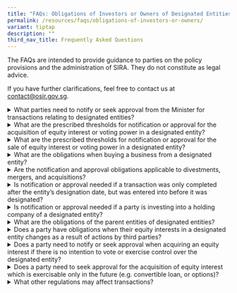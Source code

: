 ```yaml
---
title: "FAQs: Obligations of Investors or Owners of Designated Entities"
permalink: /resources/faqs/obligations-of-investors-or-owners/
variant: tiptap
description: ""
third_nav_title: Frequently Asked Questions
---
```

<p>The FAQs are intended to provide guidance to parties on the policy provisions
and the administration of SIRA. They do not constitute as legal advice.</p>
<p>If you have further clarifications, feel free to contact us at <a href="mailto:contact@osir.gov.sg" rel="noopener noreferrer nofollow" target="_blank">contact@osir.gov.sg</a>.</p>
<p></p>
<div data-type="detailGroup" class="isomer-accordion isomer-accordion-white">
<details class="isomer-details">
<summary>What parties need to notify or seek approval from the Minister for transactions
relating to designated entities?</summary>
<div data-type="detailsContent" class="isomer-details-content">
<p>Notification or approval obligations are imposed on:</p>
<p><u>Prospective controllers of designated entities</u>
</p>
<ul>
<li>
<p>If they acquire an equity interest or voting power that meets prescribed
thresholds; or</p>
</li>
<li>
<p>Become an indirect controller.</p>
</li>
</ul>
<p><u>Existing controllers of designated entities&nbsp;</u>
</p>
<ul>
<li>
<p>If they dispose of equity interest of voting power below the prescribed
thresholds.</p>
</li>
</ul>
<p><u>Acquirors of (any part of) the business or undertaking of the designated entity, as a going concern</u>
</p>
<ul data-tight="true" class="tight">
<li>
<p>If they acquire, as a going concern, any part of the business or undertaking
of the designated entity.</p>
</li>
</ul>
<p><u>Designated entities</u>
</p>
<ul>
<li>
<p>After becoming aware of a change in ownership or control; or</p>
</li>
<li>
<p>If it is seeking to sell (any part of) the business or undertaking, as
a going concern.</p>
</li>
</ul>
</div>
</details>
<details class="isomer-details">
<summary>What are the prescribed thresholds for notification or approval for the
acquisition of equity interest or voting power in a designated entity?</summary>
<div data-type="detailsContent" class="isomer-details-content">
<p>Parties will need to notify or seek approval if they are involved in transactions
that meet the prescribed thresholds for the designated entities.
<br>The default obligations are:</p>
<ul>
<li>
<p>Notifying the Minister within 7 calendar days after becoming a 5% controller
in a designated entity; and</p>
</li>
<li>
<p>Seeking the Minister’s approval before becoming a 12%, 25%, or 50% controller
in a designated entity.</p>
</li>
</ul>
<p></p>
<p>While the above are default thresholds set out in the Significant Investments
Review Act, the Minister has the flexibility to vary such thresholds for
specific entities as the situation warrants, and if so, these will be prescribed
in subsidiary legislation.</p>
<p></p>
<p>Parties may wish to refer to <a href="/about-sira/acquiring-equity-interest-or-voting-power/" rel="noopener noreferrer nofollow" target="_blank">Acquiring Equity Interest or Voting Power in a Designated Entity</a> for
a step-by-step process flow.</p>
<p>Transactions involving the acquisition, as a going concern, of (any part
of) the business or undertaking of a designated entity, will also require
prior approval.</p>
</div>
</details>
<details class="isomer-details">
<summary>What are the prescribed thresholds for notification or approval for the
sale of equity interest or voting power in a designated entity?</summary>
<div data-type="detailsContent" class="isomer-details-content">
<p>Parties will need to seek approval from the Minister prior to disposing
equity interest or voting power in a designated entity which will result
in them ceasing to be a 50% or 75% controller.</p>
<p>While the above are default thresholds set out in the Significant Investments
Review Act, the Minister has the flexibility to vary such thresholds for
specific entities as the situation warrants, and if so, these will be prescribed
in subsidiary legislation.</p>
<p>Parties may wish to refer to <a href="/about-sira/disposing-equity-interest-or-voting-power/" rel="noopener noreferrer nofollow" target="_blank">Disposal of Equity Interest or Voting Power in a Designated Entity</a> for
a step-by-step process flow.</p>
</div>
</details>
<details class="isomer-details">
<summary>What are the obligations when buying a business from a designated entity?</summary>
<div data-type="detailsContent" class="isomer-details-content">
<p>The acquiror, together with the designated entity, will need to seek approval
from the Minister prior to the acquisition, as a going concern, of (any
part of) the business or undertaking of the designated entity.</p>
<p>Parties may wish to refer to <a href="/about-sira/acquiring-business-or-undertaking/" rel="noopener noreferrer nofollow" target="_blank">Acquisition of the Business or undertaking of a Designated Entity</a> for
a step-by-step process flow.</p>
</div>
</details>
<details class="isomer-details">
<summary>Are the notification and approval obligations applicable to divestments,
mergers, and acquisitions?</summary>
<div data-type="detailsContent" class="isomer-details-content">
<p>Regardless of the form of transaction, whenever a prescribed ownership
or control threshold is met, or will be met, the relevant notification
or approval obligation will apply.</p>
</div>
</details>
<details class="isomer-details">
<summary>Is notification or approval needed if a transaction was only completed
after the entity’s designation date, but was entered into before it was
designated?</summary>
<div data-type="detailsContent" class="isomer-details-content">
<p>Notification or approval would only need to be sought if:</p>
<ul>
<li>
<p>The transaction was entered into on, or after the designation date of
the entity; and&nbsp;</p>
</li>
<li>
<p>If the transaction meets the prescribed ownership and control thresholds.</p>
</li>
</ul>
<p>Parties may refer to <a href="/about-sira/overview-of-ownership-and-control-obligations/" rel="noopener noreferrer nofollow" target="_blank">Overview of Ownership &amp; Control Obligations under SIRA</a> for
the prescribed ownership or control thresholds. The thresholds are default
thresholds and may differ for specific entities.</p>
<p>If any clarification is required, parties may contact OSIR at <a href="mailto:contact@osir.gov.sg" rel="noopener noreferrer nofollow" target="_blank"><u>contact@osir.gov.sg</u></a>
</p>
</div>
</details>
<details class="isomer-details">
<summary>Is notification or approval needed if a party is investing into a holding
company of a designated entity?</summary>
<div data-type="detailsContent" class="isomer-details-content">
<p>Whether an intermediate holding company or an ultimate parent company
will be subject to the ownership and control obligations in the Bill is
fact-specific, depending on the extent and nature of control they have
in the designated entity.</p>
<p>For example, where an intermediate holding company or an ultimate parent
company owner’s total investment holding reaches a prescribed threshold,
the relevant notification or approval obligations may apply.&nbsp;</p>
<p>The obligations of a potential investor, intermediate holding company
or an ultimate parent company to notify or seek approval apply regardless
of whether the actions were the result of the intermediate holding company,
the ultimate parent company or any other party.&nbsp;</p>
<p>Parties may refer to <a href="/about-sira/overview-of-ownership-and-control-obligations/" rel="noopener noreferrer nofollow" target="_blank">Overview of Ownership &amp; Control Obligations under SIRA</a> for
the prescribed thresholds. The thresholds are default thresholds and may
differ for specific entities.</p>
</div>
</details>
<details class="isomer-details">
<summary>What are the obligations of the parent entities of designated entities?</summary>
<div data-type="detailsContent" class="isomer-details-content">
<p>Only obligations related to changes in direct ownership or control specifically
apply to parent entities. For example, if a parent entity seeks to sell
off some of its shares in the designated entity and would fall below a
prescribed threshold as a result, prior approval would be required for
the sale.</p>
<p>Similarly, if a parent entity seeks to increase its shareholding in a
designated entity which causes it to cross a prescribed threshold as a
result, prior approval would be required.</p>
<p>Parties may refer to <a href="/about-sira/overview-of-ownership-and-control-obligations/" rel="noopener noreferrer nofollow" target="_blank">Overview of Ownership &amp; Control Obligations under SIRA</a> for
the prescribed thresholds. The thresholds are default thresholds and may
differ for specific entities.</p>
<p>Parent entities may seek clarification from OSIR at <a href="mailto:contact@osir.gov.sg" rel="noopener noreferrer nofollow" target="_blank"><u>contact@osir.gov.sg</u></a> before
the commencement of any formal application.</p>
</div>
</details>
<details class="isomer-details">
<summary>Does a party have obligations when their equity interests in a designated
entity changes as a result of actions by third parties?</summary>
<div data-type="detailsContent" class="isomer-details-content">
<p>A party’s obligations arise whether the change in shareholdings or control
is the result of its own actions or the actions of any other party.</p>
<p>Examples:</p>
<ul>
<li>
<p>Where a party’s interest meets a prescribed threshold as the result of
not participating in a share issuance; or</p>
</li>
<li>
<p>Where a party’s interest meets a prescribed threshold as the result of
not participating in a share buyback.</p>
</li>
</ul>
<p></p>
<p>Parties may refer to <a href="/about-sira/overview-of-ownership-and-control-obligations/" rel="noopener noreferrer nofollow" target="_blank">Overview of Ownership &amp; Control Obligations under SIRA</a> for
the prescribed thresholds. The thresholds are default thresholds and may
differ for specific entities.</p>
</div>
</details>
<details class="isomer-details">
<summary>Does a party need to notify or seek approval when acquiring an equity
interest if there is no intention to vote or exercise control over the
designated entity?</summary>
<div data-type="detailsContent" class="isomer-details-content">
<p>Any party investing in a designated entity, whether they seek control
over the designated entity or otherwise, must comply with the obligations
under the Significant Investments Review Act if they meet the prescribed
thresholds.</p>
<p>Parties may refer to <a href="/about-sira/overview-of-ownership-and-control-obligations/" rel="noopener noreferrer nofollow" target="_blank">Overview of Ownership &amp; Control Obligations under SIRA</a> for
the prescribed thresholds. The thresholds are default thresholds and may
differ for specific entities.</p>
</div>
</details>
<details class="isomer-details">
<summary>Does a party need to seek approval for the acquisition of equity interest
which is exercisable only in the future (e.g. convertible loan, or options)?</summary>
<div data-type="detailsContent" class="isomer-details-content">
<p>Under the Significant Investments Review Act, a party will be deemed to
have equity interest as long as it has the right to acquire the equity
interest or voting power.</p>
<p>This may arise under an option, convertible loan or other arrangement
where the equity interest is transferred to (or to the order of) the party,
regardless of when the right is exercisable and whether there are conditions
tied to it.</p>
<p>Hence, a party entering into any such arrangement will need to notify
or seek approval if the equity interest meets the prescribed thresholds.</p>
<p>Parties may refer to <a href="/about-sira/overview-of-ownership-and-control-obligations/" rel="noopener noreferrer nofollow" target="_blank">Overview of Ownership &amp; Control Obligations under SIRA</a> for
the prescribed thresholds. The thresholds are default thresholds and may
differ for specific entities.</p>
</div>
</details>
<details class="isomer-details">
<summary>What other regulations may affect transactions?</summary>
<div data-type="detailsContent" class="isomer-details-content">
<p>Parties involved in transactions pertaining to an entity that is not designated
under the Significant Investments Review Act, but covered by other domestic
sectoral legislation may need to notify or seek approval from the relevant
regulator in accordance with the relevant domestic sectoral legislation.</p>
<p></p>
<p>Please refer to <a href="/resources/other-legislation/sectoral-legislation/" rel="noopener noreferrer nofollow" target="_blank">Sectoral Legislation with O&amp;C provisions</a> to
see examples of other domestic sectoral legislation in Singapore and their
respective regulators.</p>
</div>
</details>
</div>
<p></p>